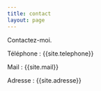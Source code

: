 ```yaml
---
title: contact
layout: page
---
```


  <main>
  Contactez-moi.
  <p>Téléphone : {{site.telephone}}</p>
  <p>Mail : {{site.mail}}</p>
  <p>Adresse : {{site.adresse}}</p>
  </main>
